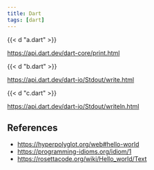 ```yaml
---
title: Dart
tags: [dart]
---
```


{{< d "a.dart" >}}

<https://api.dart.dev/dart-core/print.html>

{{< d "b.dart" >}}

<https://api.dart.dev/dart-io/Stdout/write.html>

{{< d "c.dart" >}}

<https://api.dart.dev/dart-io/Stdout/writeln.html>

## References

- <https://hyperpolyglot.org/web#hello-world>
- <https://programming-idioms.org/idiom/1>
- <https://rosettacode.org/wiki/Hello_world/Text>
